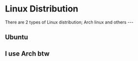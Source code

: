 # Linux Distribution

There are 2 types of Linux distribution; Arch linux and others ---

##  Ubuntu
## I use Arch btw